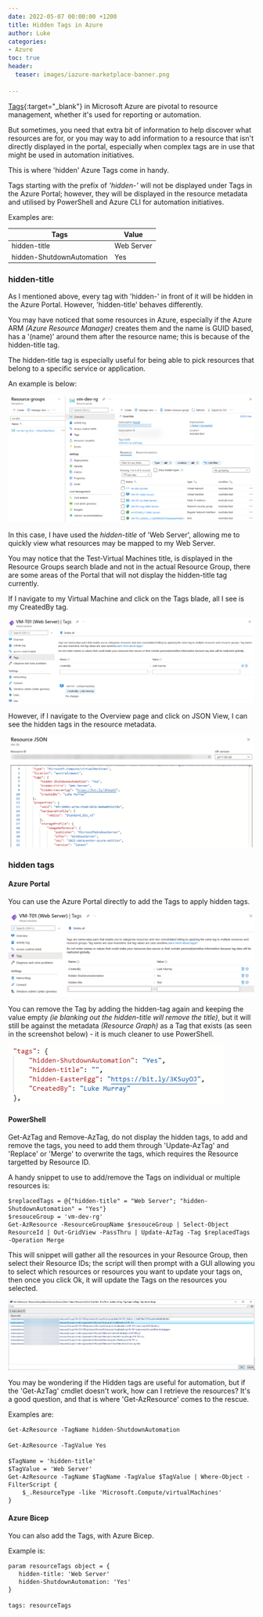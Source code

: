 ```yaml
---
date: 2022-05-07 00:00:00 +1200
title: Hidden Tags in Azure
author: Luke
categories:
- Azure
toc: true
header:
  teaser: images/iazure-marketplace-banner.png

---
```

[Tags](https://docs.microsoft.com/en-us/azure/azure-resource-manager/management/tag-resources?tabs=json&WT.mc_id=AZ-MVP-5004796 "Use tags to organize your Azure resources and management hierarchy"){:target="_blank"} in Microsoft Azure are pivotal to resource management, whether it's used for reporting or automation.

But sometimes, you need that extra bit of information to help discover what resources are for, or you may way to add information to a resource that isn't directly displayed in the portal, especially when complex tags are in use that might be used in automation initiatives.

This is where 'hidden' Azure Tags come in handy.

Tags starting with the prefix of _'hidden-'_ will not be displayed under Tags in the Azure Portal; however, they will be displayed in the resource metadata and utilised by PowerShell and Azure CLI for automation initiatives.

Examples are:

| Tags | Value |
| --- | --- |
| hidden-title | Web Server |
| hidden-ShutdownAutomation | Yes |

### hidden-title

As I mentioned above, every tag with 'hidden-' in front of it will be hidden in the Azure Portal. However, 'hidden-title' behaves differently.

You may have noticed that some resources in Azure, especially if the Azure ARM _(Azure Resource Manager)_ creates them and the name is GUID based, has a '(name)' around them after the resource name; this is because of the hidden-title tag.

The hidden-title tag is especially useful for being able to pick resources that belong to a specific service or application.

An example is below:

![Azure Portal - Hidden Title Tag](/uploads/azureportal_hiddentitle.png "Azure Portal - Hidden Title Tag")

In this case, I have used the _hidden-title_ of 'Web Server', allowing me to quickly view what resources may be mapped to my Web Server.

You may notice that the Test-Virtual Machines title, is displayed in the Resource Groups search blade and not in the actual Resource Group, there are some areas of the Portal that will not display the hidden-title tag currently.

If I navigate to my Virtual Machine and click on the Tags blade, all I see is my CreatedBy tag.

![Azure Portal - Tags](/uploads/azureportal-hiddentitle-vmtags.png "Azure Portal - Tags")

However, if I navigate to the Overview page and click on JSON View, I can see the hidden tags in the resource metadata.

![Azure Portal - Resource Tags](/uploads/azureportal-hiddentitle-vmtagsjson.png "Azure Portal - Resource Tags")

### hidden tags

#### Azure Portal

You can use the Azure Portal directly to add the Tags to apply hidden tags.

![Azure Portal - Add Tags](/uploads/azureportal_hiddentagsadd.png "Azure Portal - Add Tags")

You can remove the Tag by adding the hidden-tag again and keeping the value empty _(ie blanking out the hidden-title will remove the title)_, but it will still be against the metadata _(Resource Graph)_ as a Tag that exists (as seen in the screenshot below) - it is much cleaner to use PowerShell.

![Azure - Resource Tags](/uploads/azureportal_hiddentagsremove.png "Azure - Resource Tags")

#### PowerShell

Get-AzTag and Remove-AzTag, do not display the hidden tags, to add and remove the tags, you need to add them through 'Update-AzTag' and 'Replace' or 'Merge' to overwrite the tags, which requires the Resource targetted by Resource ID.

A handy snippet to use to add/remove the Tags on individual or multiple resources is:

    $replacedTags = @{"hidden-title" = "Web Server"; "hidden-ShutdownAutomation" = "Yes"}
    $resouceGroup = 'vm-dev-rg'
    Get-AzResource -ResourceGroupName $resouceGroup | Select-Object ResourceId | Out-GridView -PassThru | Update-AzTag -Tag $replacedTags -Operation Merge

This will snippet will gather all the resources in your Resource Group, then select their Resource IDs; the script will then prompt with a GUI allowing you to select which resources or resources you want to update your tags on, then once you click Ok, it will update the Tags on the resources you selected.

![PowerShell - Add Azure Tags](/uploads/powershell_hiddentagsadd.png "PowerShell - Add Azure Tags")

You may be wondering if the Hidden tags are useful for automation, but if the 'Get-AzTag' cmdlet doesn't work, how can I retrieve the resources? It's a good question, and that is where 'Get-AzResource' comes to the rescue.

Examples are:

    Get-AzResource -TagName hidden-ShutdownAutomation

    Get-AzResource -TagValue Yes

    $TagName = 'hidden-title'
    $TagValue = 'Web Server'
    Get-AzResource -TagName $TagName -TagValue $TagValue | Where-Object -FilterScript {
        $_.ResourceType -like 'Microsoft.Compute/virtualMachines' 
    }

#### Azure Bicep

You can also add the Tags, with Azure Bicep.

Example is:

    param resourceTags object = {
       hidden-title: 'Web Server'
       hidden-ShutdownAutomation: 'Yes'
    }
    
    tags: resourceTags
